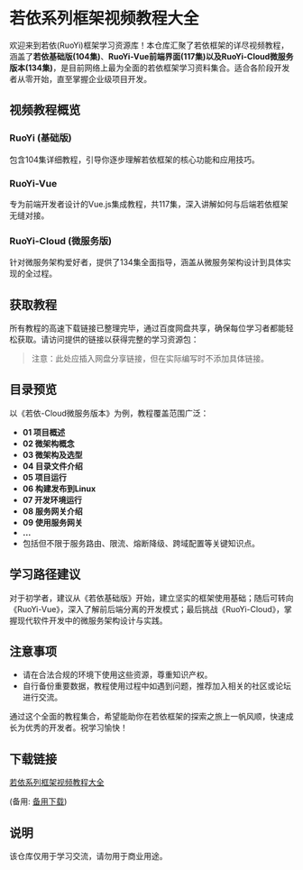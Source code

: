 # 若依系列框架视频教程大全

欢迎来到若依(RuoYi)框架学习资源库！本仓库汇聚了若依框架的详尽视频教程，涵盖了**若依基础版(104集)**、**RuoYi-Vue前端界面(117集)**以及**RuoYi-Cloud微服务版本(134集)**，是目前网络上最为全面的若依框架学习资料集合。适合各阶段开发者从零开始，直至掌握企业级项目开发。

## 视频教程概览

### RuoYi (基础版)
包含104集详细教程，引导你逐步理解若依框架的核心功能和应用技巧。

### RuoYi-Vue
专为前端开发者设计的Vue.js集成教程，共117集，深入讲解如何与后端若依框架无缝对接。

### RuoYi-Cloud (微服务版)
针对微服务架构爱好者，提供了134集全面指导，涵盖从微服务架构设计到具体实现的全过程。

## 获取教程

所有教程的高速下载链接已整理完毕，通过百度网盘共享，确保每位学习者都能轻松获取。请访问提供的链接以获得完整的学习资源包：
> 注意：此处应插入网盘分享链接，但在实际编写时不添加具体链接。

## 目录预览

以《若依-Cloud微服务版本》为例，教程覆盖范围广泛：

- **01 项目概述**
- **02 微架构概念**
- **03 微架构及选型**
- **04 目录文件介绍**
- **05 项目运行**
- **06 构建发布到Linux**
- **07 开发环境运行**
- **08 服务网关介绍**
- **09 使用服务网关**
- **...**
- 包括但不限于服务路由、限流、熔断降级、跨域配置等关键知识点。

## 学习路径建议

对于初学者，建议从《若依基础版》开始，建立坚实的框架使用基础；随后可转向《RuoYi-Vue》，深入了解前后端分离的开发模式；最后挑战《RuoYi-Cloud》，掌握现代软件开发中的微服务架构设计与实践。

## 注意事项

- 请在合法合规的环境下使用这些资源，尊重知识产权。
- 自行备份重要数据，教程使用过程中如遇到问题，推荐加入相关的社区或论坛进行交流。

通过这个全面的教程集合，希望能助你在若依框架的探索之旅上一帆风顺，快速成长为优秀的开发者。祝学习愉快！

## 下载链接
[若依系列框架视频教程大全](https://pan.quark.cn/s/1e18eb82ee91) 

(备用: [备用下载](https://pan.baidu.com/s/1w9C_c57zsyZON4xeUuncyg?pwd=1234))

## 说明

该仓库仅用于学习交流，请勿用于商业用途。
